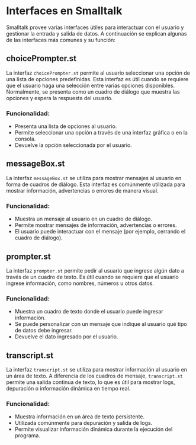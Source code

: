 # Interfaces en Smalltalk

Smalltalk provee varias interfaces útiles para interactuar con el usuario y gestionar la entrada y salida de datos. A continuación se explican algunas de las interfaces más comunes y su función:

## choicePrompter.st

La interfaz `choicePrompter.st` permite al usuario seleccionar una opción de una lista de opciones predefinidas. Esta interfaz es útil cuando se requiere que el usuario haga una selección entre varias opciones disponibles. Normalmente, se presenta como un cuadro de diálogo que muestra las opciones y espera la respuesta del usuario.

### Funcionalidad:
- Presenta una lista de opciones al usuario.
- Permite seleccionar una opción a través de una interfaz gráfica o en la consola.
- Devuelve la opción seleccionada por el usuario.

## messageBox.st

La interfaz `messageBox.st` se utiliza para mostrar mensajes al usuario en forma de cuadros de diálogo. Esta interfaz es comúnmente utilizada para mostrar información, advertencias o errores de manera visual.

### Funcionalidad:
- Muestra un mensaje al usuario en un cuadro de diálogo.
- Permite mostrar mensajes de información, advertencias o errores.
- El usuario puede interactuar con el mensaje (por ejemplo, cerrando el cuadro de diálogo).

## prompter.st

La interfaz `prompter.st` permite pedir al usuario que ingrese algún dato a través de un cuadro de texto. Es útil cuando se requiere que el usuario ingrese información, como nombres, números u otros datos.

### Funcionalidad:
- Muestra un cuadro de texto donde el usuario puede ingresar información.
- Se puede personalizar con un mensaje que indique al usuario qué tipo de datos debe ingresar.
- Devuelve el dato ingresado por el usuario.

## transcript.st

La interfaz `transcript.st` se utiliza para mostrar información al usuario en un área de texto. A diferencia de los cuadros de mensaje, `transcript.st` permite una salida continua de texto, lo que es útil para mostrar logs, depuración o información dinámica en tiempo real.

### Funcionalidad:
- Muestra información en un área de texto persistente.
- Utilizada comúnmente para depuración y salida de logs.
- Permite visualizar información dinámica durante la ejecución del programa.
